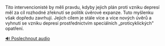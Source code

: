
Tito intervencionisté by měli pravdu, kdyby jejich plán proti vzniku depresí měl za cíl rozhodné zřeknutí se politik úvěrové expanze. Tuto myšlenku však dopředu zavrhují. Jejich cílem je stále více a více nových úvěrů a vyhnutí se vzniku depresí prostřednictvím speciálních „proticyklických" opatření.

[🔊 Poslechnout audio](/data/7-paragraphs/audio/chapter_158/para_013-Tito-intervencionist-by-mli-pravdu-kdyby-jejich.mp3)
